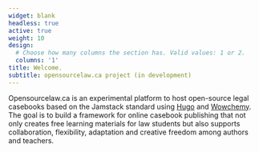 ```yaml
---
widget: blank
headless: true
active: true
weight: 10
design:
  # Choose how many columns the section has. Valid values: 1 or 2.
  columns: '1'
title: Welcome.
subtitle: opensourcelaw.ca project (in development)
---
```


Opensourcelaw.ca is an experimental platform to host open-source legal casebooks based on the Jamstack standard using [Hugo](https://gohugo.io) and [Wowchemy](https://wowchemy.com/?utm_campaign=poweredby). The goal is to build a framework for online casebook publishing that not only creates free learning materials for law students but also supports collaboration, flexibility, adaptation and creative freedom among authors and teachers.